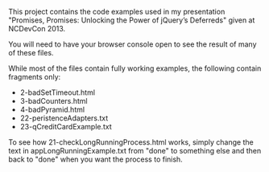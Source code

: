 This project contains the code examples used in my presentation "Promises, Promises: Unlocking the Power of jQuery’s Deferreds" given at NCDevCon 2013.

You will need to have your browser console open to see the result of many of these files.

While most of the files contain fully working examples, the following contain fragments only:

* 2-badSetTimeout.html
* 3-badCounters.html
* 4-badPyramid.html
* 22-peristenceAdapters.txt
* 23-qCreditCardExample.txt

To see how 21-checkLongRunningProcess.html works, simply change the text in appLongRunningExample.txt from "done" to something else and then back to "done" when you want the process to finish.